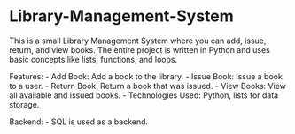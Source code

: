 # Library-Management-System
This is a small Library Management System where you can add, issue, return, and view books. The entire project is written in Python and uses basic concepts like lists, functions, and loops. 

Features:
	-	Add Book: Add a book to the library.
	-	Issue Book: Issue a book to a user.
	-	Return Book: Return a book that was issued.
	-	View Books: View all available and issued books.
	-	Technologies Used: Python, lists for data storage. 


Backend:
	- SQL is used as a backend.
